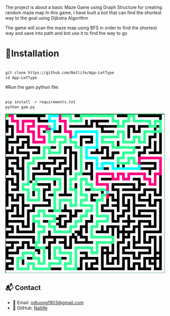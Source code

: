 The project is about a basic Maze Game using Graph Structure for creating random maze map
In this game, I have built a bot that can find the shortest way to the goal using Dijkstra Algorithm

The game will scan the maze map using BFS in order to find the shortest way and save into path and
bot use it to find the way to go


# 🚀Installation

```

git clone https://github.com/Natlife/App-LetType
cd App-LetType

```

#Run the gam python file:

```

pip install -r requirements.txt
python gam.py

```

![Screenshot](https://github.com/Natlife/MazeBot_GraphStructure/blob/master/demo.png)


## 📬 Contact

- 📧 Email: ndluong1903@gmail.com 
- 💼 GitHub: [Natlife](https://github.com/Natlife)

